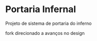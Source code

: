 # Portaria Infernal 

Projeto de sistema de portaria do inferno

fork direcionado a avanços no design
